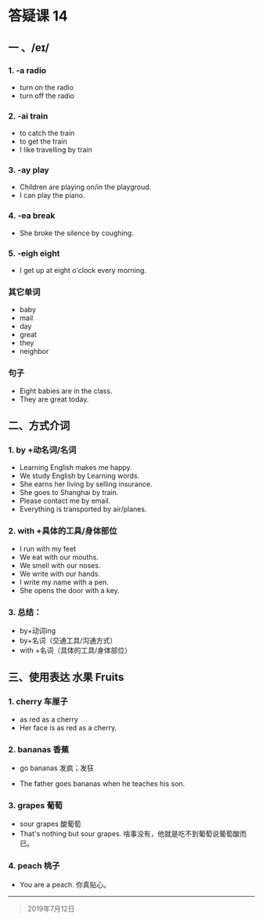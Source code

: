 # 答疑课 14

## 一 、/eɪ/

### 1. -a radio

- turn on the radio
- turn off the radio

### 2. -ai train

- to catch the train
- to get the train
- I like travelling by train

### 3. -ay play

- Children are playing on/in the playgroud.
- I can play the piano.

### 4. -ea break

- She broke the silence by coughing.

### 5. -eigh eight

- I get up at eight o'clock every morning.

### 其它单词

- baby 
- mail 
- day
- great
- they
- neighbor

### 句子

- Eight babies are in the class.
- They are great today.

## 二、方式介词

### 1. by +动名词/名词

- Learning English makes me happy.
- We study English by Learning words.
- She earns  her living by selling insurance.
- She goes to Shanghai by train.
- Please contact me by email.
- Everything is transported by air/planes.

### 2. with +具体的工具/身体部位

- I run with my feet
- We eat with our mouths.
- We smell with our noses.
- We write with our hands.
- I write my name with a pen.
- She opens the door with a key.

### 3. 总结：

- by+动词ing
- by+名词（交通工具/沟通方式）
- with +名词（具体的工具/身体部位）

## 三、使用表达 水果 Fruits

### 1. cherry 车厘子

- as red as a cherry
- Her face is as red as a cherry.

### 2. bananas 香蕉

- go bananas 发疯；发狂

- The father goes bananas when he teaches his son.

### 3. grapes 葡萄

- sour grapes 酸葡萄
- That's nothing but sour grapes. 啥事没有，他就是吃不到葡萄说葡萄酸而已。

### 4. peach 桃子

- You are a peach. 你真贴心。





---

> 2019年7月12日
